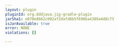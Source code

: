 ```yaml
---
layout: plugin
pluginId: org.dddjava.jig-gradle-plugin
jarSha1: e070e8662c002af2dafd6b5f690ba4389a4d8c73
isJarAvailable: true
error: NONE
violations: []

---
```

